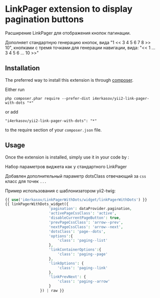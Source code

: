 LinkPager extension to display pagination buttons
=================================================

Расширение LinkPager для отображения кнопок пагинации.

Дополняет стандартную генерацию кнопок, вида "1 << 3 4 5 6 7 8 >> 10", кнопками с тремя точками
для генерации навигации, вида: "<< 1 ... 3 4 5 6 ... 10 >>"

Installation
------------

The preferred way to install this extension is through [composer](http://getcomposer.org/download/).

Either run

```
php composer.phar require --prefer-dist i4erkasov/yii2-link-pager-with-dots "*"
```

or add

```
"i4erkasov/yii2-link-pager-with-dots": "*"
```

to the require section of your `composer.json` file.

Usage
-----

Once the extension is installed, simply use it in your code by  :

Набор параметров виджета как у стандартного LinkPager

Добавлен дополнительный параметр dotsClass отвечающий за ```css``` класс для точек ```...```

Пример использования с шаблонизатором yii2-twig:

```php
{{ use('i4erkasov/LinkPagerWithDots/widget/linkPagerWithDots') }}
{{ linkPagerWithDots_widget({
                    'pagination': dataProvider.pagination,
                    'activePageCssClass': 'active',
                    'disableCurrentPageButton': true,
                    'prevPageCssClass': 'arrow--prev',
                    'nextPageCssClass': 'arrow--next',
                    'dotsClass': 'page--dots',
                    'options':{
                        'class': 'paging--list'
                    },
                    'linkContainerOptions':{
                        'class': 'paging--page'
                    },
                    'linkOptions': {
                        'class': 'paging--link'
                    },
                    'linkPrevNext': {
                        'class': 'paging--arrow'
                    }
                }) | raw }}
```